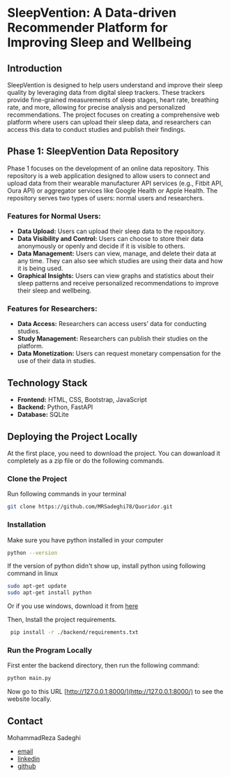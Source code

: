 # SleepVention: A Data-driven Recommender Platform for Improving Sleep and Wellbeing

## Introduction

SleepVention is designed to help users understand and improve their sleep quality by leveraging data from digital sleep trackers. These trackers provide fine-grained measurements of sleep stages, heart rate, breathing rate, and more, allowing for precise analysis and personalized recommendations. The project focuses on creating a comprehensive web platform where users can upload their sleep data, and researchers can access this data to conduct studies and publish their findings.

## Phase 1: SleepVention Data Repository

Phase 1 focuses on the development of an online data repository. This repository is a web application designed to allow users to connect and upload data from their wearable manufacturer API services (e.g., Fitbit API, Oura API) or aggregator services like Google Health or Apple Health. The repository serves two types of users: normal users and researchers.

### Features for Normal Users:

- **Data Upload:** Users can upload their sleep data to the repository.
- **Data Visibility and Control:** Users can choose to store their data anonymously or openly and decide if it is visible to others.
- **Data Management:** Users can view, manage, and delete their data at any time. They can also see which studies are using their data and how it is being used.
- **Graphical Insights:** Users can view graphs and statistics about their sleep patterns and receive personalized recommendations to improve their sleep and wellbeing.

### Features for Researchers:

- **Data Access:** Researchers can access users’ data for conducting studies.
- **Study Management:** Researchers can publish their studies on the platform.
- **Data Monetization:** Users can request monetary compensation for the use of their data in studies.

## Technology Stack
- **Frontend:** HTML, CSS, Bootstrap, JavaScript
- **Backend:** Python, FastAPI
- **Database:** SQLite

## Deploying the Project Locally

At the first place, you need to download the project. You can dowanload it completely as a zip file or do the following commands.

### Clone the Project

Run following commands in your terminal
  ```sh
  git clone https://github.com/MRSadeghi78/Quoridor.git
  ```

### Installation

Make sure you have python installed in your computer
   ```sh
   python --version
   ```
If the version of python didn't show up, install python using following command in linux
   ```sh
   sudo apt-get update
   sudo apt-get install python
   ```
Or if you use windows, download it from [here](https://www.python.org/downloads/windows/)

Then, Install the project requirements.
  ```sh
   pip install -r ./backend/requirements.txt
   ```

### Run the Program Locally

First enter the backend directory, then run the following command:
   ```sh
   python main.py
   ```

Now go to this URL [http://127.0.0.1:8000/](http://127.0.0.1:8000/) to see the website locally.

## Contact

MohammadReza Sadeghi
  - [email](mohammadreza.sadeghi@oulu.fi)
  - [linkedin](https://www.linkedin.com/in/mrsadeghi78/)
  - [github](https://github.com/MRSadeghi78/)
